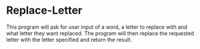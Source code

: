 # Replace-Letter
This program will ask for user input of a word, a letter to replace with and what letter they want replaced. The program will then replace the requested letter with the letter specified and return the result. 
